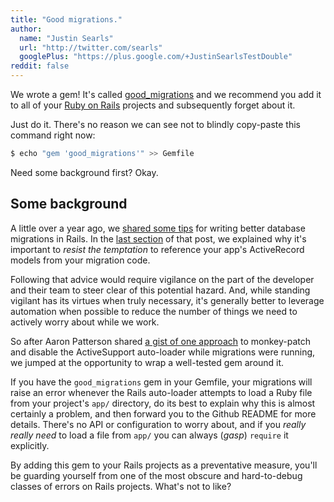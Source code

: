 ```yaml
---
title: "Good migrations."
author:
  name: "Justin Searls"
  url: "http://twitter.com/searls"
  googlePlus: "https://plus.google.com/+JustinSearlsTestDouble"
reddit: false
---
```


We wrote a gem! It's called
[good_migrations](https://github.com/testdouble/good-migrations) and we recommend
you add it to all of your [Ruby on Rails](http://rubyonrails.org) projects and
subsequently forget about it.

Just do it. There's no reason we can see not to blindly copy-paste this command
right now:

``` bash
$ echo "gem 'good_migrations'" >> Gemfile
```

Need some background first? Okay.

## Some background

A little over a year ago, we [shared some
tips](/posts/2014-11-04-healthy-migration-habits.html) for writing better database
migrations in Rails. In the [last
section](/posts/2014-11-04-healthy-migration-habits.html#habit-4-don-t-reference-models)
of that post, we explained why it's important to _resist the temptation_ to
reference your app's ActiveRecord models from your migration code.

Following that advice would require vigilance on the part of the developer and
their team to steer clear of this potential hazard. And, while standing vigilant
has its virtues when truly necessary, it's generally better to leverage
automation when possible to reduce the number of things we need to actively worry
about while we work.

So after Aaron Patterson shared [a gist of one
approach](https://gist.github.com/tenderlove/44447d1b1e466a28eb3f) to
monkey-patch and disable the ActiveSupport auto-loader while migrations were
running, we jumped at the opportunity to wrap a well-tested gem around it.

If you have the `good_migrations` gem in your Gemfile, your migrations will raise
an error whenever the Rails auto-loader attempts to load
a Ruby file from your project's `app/` directory, do its best to explain why
this is almost certainly a problem, and then forward you to the Github README
for more details. There's no API or configuration to worry about, and if you
*really really need* to load a file from `app/` you can always (*gasp*) `require`
it explicitly.

By adding this gem to your Rails projects as a preventative measure, you'll be
guarding yourself from one of the most obscure and hard-to-debug classes of
errors on Rails projects. What's not to like?
